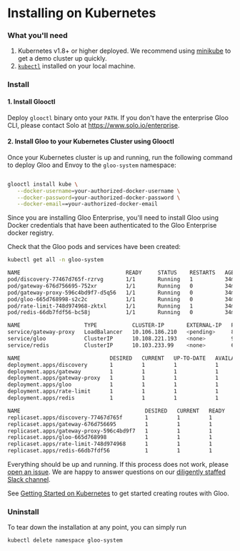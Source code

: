 # Installing on Kubernetes

### What you'll need

1. Kubernetes v1.8+ or higher deployed. We recommend using [minikube](https://kubernetes.io/docs/getting-started-guides/minikube/) to get a demo cluster up quickly.
1. [`kubectl`](https://kubernetes.io/docs/tasks/tools/install-kubectl/) installed on your local machine.


### Install

#### 1. Install Glooctl

Deploy `glooctl` binary onto your `PATH`. If you don't have the enterprise Gloo CLI, please contact Solo 
at https://www.solo.io/enterprise.


#### 2. Install Gloo to your Kubernetes Cluster using Glooctl

Once your Kubernetes cluster is up and running, run the following command to deploy Gloo and Envoy to the `gloo-system` namespace:

```bash

glooctl install kube \
   --docker-username=your-authorized-docker-username \
   --docker-password=your-authorized-docker-password \
   --docker-email==your-authorized-docker-email

```

Since you are installing Gloo Enterprise, you'll need to install Gloo using 
Docker credentials that have been authenticated to the Gloo Enterprise 
docker registry. 

Check that the Gloo pods and services have been created:

```bash
kubectl get all -n gloo-system

NAME                                 READY     STATUS    RESTARTS   AGE
pod/discovery-77467d765f-rzrvg       1/1       Running   1          34m
pod/gateway-676d756695-752xr         1/1       Running   0          34m
pod/gateway-proxy-596c4bd9f7-d5q56   1/1       Running   0          34m
pod/gloo-665d768998-s2c2c            1/1       Running   0          34m
pod/rate-limit-748d974968-zktxl      1/1       Running   1          34m
pod/redis-66db7fdf56-bc58j           1/1       Running   0          34m

NAME                    TYPE           CLUSTER-IP       EXTERNAL-IP   PORT(S)          AGE
service/gateway-proxy   LoadBalancer   10.106.186.210   <pending>     8080:30316/TCP   34m
service/gloo            ClusterIP      10.108.221.193   <none>        9977/TCP         34m
service/redis           ClusterIP      10.103.233.99    <none>        6379/TCP         34m

NAME                            DESIRED   CURRENT   UP-TO-DATE   AVAILABLE   AGE
deployment.apps/discovery       1         1         1            1           34m
deployment.apps/gateway         1         1         1            1           34m
deployment.apps/gateway-proxy   1         1         1            1           34m
deployment.apps/gloo            1         1         1            1           34m
deployment.apps/rate-limit      1         1         1            1           34m
deployment.apps/redis           1         1         1            1           34m

NAME                                       DESIRED   CURRENT   READY     AGE
replicaset.apps/discovery-77467d765f       1         1         1         34m
replicaset.apps/gateway-676d756695         1         1         1         34m
replicaset.apps/gateway-proxy-596c4bd9f7   1         1         1         34m
replicaset.apps/gloo-665d768998            1         1         1         34m
replicaset.apps/rate-limit-748d974968      1         1         1         34m
replicaset.apps/redis-66db7fdf56           1         1         1         34m
```

Everything should be up and running. If this process does not work, please [open an issue](https://github.com/solo-io/gloo/issues/new). We are happy to answer
questions on our [diligently staffed Slack channel](https://slack.solo.io/).

See [Getting Started on Kubernetes](../getting_started/kubernetes/1.md) to get started creating routes with Gloo.


### Uninstall 

To tear down the installation at any point, you can simply run

```bash
kubectl delete namespace gloo-system
```

<!-- end -->
